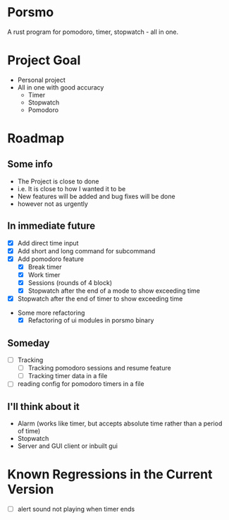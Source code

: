 # Porsmo
A rust program for pomodoro, timer, stopwatch - all in one.

# Project Goal
- Personal project
- All in one with good accuracy
  - Timer
  - Stopwatch
  - Pomodoro

# Roadmap
## Some info
- The Project is close to done
- i.e. It is close to how I wanted it to be
- New features will be added and bug fixes will be done
- however not as urgently
## In immediate future
- [X] Add direct time input
- [X] Add short and long command for subcommand
- [X] Add pomodoro feature
  - [X] Break timer
  - [X] Work timer
  - [X] Sessions (rounds of 4 block)
  - [X] Stopwatch after the end of a mode to show exceeding time
- [X] Stopwatch after the end of timer to show exceeding time
- Some more refactoring
  - [X] Refactoring of ui modules in porsmo binary
## Someday
- [ ] Tracking
  - [ ] Tracking pomodoro sessions and resume feature
  - [ ] Tracking timer data in a file
- [ ] reading config for pomodoro timers in a file
## I'll think about it
- Alarm (works like timer, but accepts absolute time rather than a period of time)
- Stopwatch
- Server and GUI client or inbuilt gui

# Known Regressions in the Current Version
- [ ] alert sound not playing when timer ends
